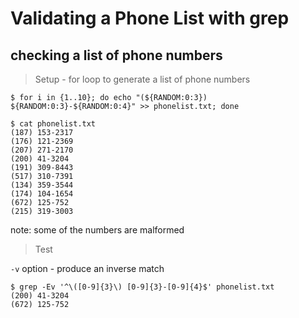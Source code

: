 # Validating a Phone List with grep

## checking a list of phone numbers

> Setup - for loop to generate a list of phone numbers

```
$ for i in {1..10}; do echo "(${RANDOM:0:3}) ${RANDOM:0:3}-${RANDOM:0:4}" >> phonelist.txt; done

$ cat phonelist.txt
(187) 153-2317
(176) 121-2369
(207) 271-2170
(200) 41-3204
(191) 309-8443
(517) 310-7391
(134) 359-3544
(174) 104-1654
(672) 125-752
(215) 319-3003
```

note: some of the numbers are malformed

> Test

`-v` option - produce an inverse match

```
$ grep -Ev '^\([0-9]{3}\) [0-9]{3}-[0-9]{4}$' phonelist.txt 
(200) 41-3204
(672) 125-752
```
